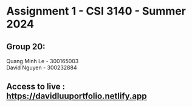 # Assignment 1 - CSI 3140 - Summer 2024

## Group 20:
Quang Minh Le - 300165003
</br>
David Nguyen - 300232884

## Access to live : https://davidluuportfolio.netlify.app
